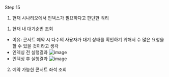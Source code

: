 Step 15
1. 현재 시나리오에서 인덱스가 필요하다고 판단한 쿼리
 1) 현재 내 대기순번 조회
  - 이유: 콘서트 예약 시 다수의 사용자가 대기 상태를 확인하기 위해서 수 많은 요청을 할 수 있을 것이라고 생각<br>
  - 인덱싱 전 실행결과
    ![image](https://github.com/user-attachments/assets/a6cf5707-7b83-4094-8607-a56e18b1bf49)
  - 인덱싱 후 실행결과
    ![image](https://github.com/user-attachments/assets/9555f8da-298b-4f86-9eaf-6d801b250580)



  
 2) 예약 가능한 콘서트 좌석 조회 
